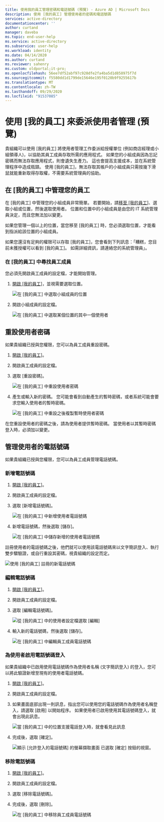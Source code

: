 ```yaml
---
title: 使用我的員工管理密碼和電話號碼 (預覽) - Azure AD | Microsoft Docs
description: 使用 [我的員工] 管理使用者的密碼和電話號碼
services: active-directory
documentationcenter: ''
author: curtand
manager: daveba
ms.topic: end-user-help
ms.service: active-directory
ms.subservice: user-help
ms.workload: identity
ms.date: 04/14/2020
ms.author: curtand
ms.reviewer: sahenry
ms.custom: oldportal;it-pro;
ms.openlocfilehash: 56ee7df52abf97c920dfe2fa4ba5d1d858975f7d
ms.sourcegitcommit: f5580dd1d1799de15646e195f0120b9f9255617b
ms.translationtype: MT
ms.contentlocale: zh-TW
ms.lasthandoff: 09/29/2020
ms.locfileid: "91537085"
---
```

# <a name="delegate-user-management-with-my-staff-preview"></a>使用 [我的員工] 來委派使用者管理 (預覽)

貴組織可以使用 [我的員工] 將使用者管理工作委派給授權單位 (例如商店經理或小組領導人)，以協助其員工成員存取所需的應用程式。 如果您的小組成員因為忘記密碼而無法存取應用程式，則會遺失生產力。 這也會提高支援成本，並在系統管理程序中造成瓶頸。  使用 [我的員工]，無法存取其帳戶的小組成員只需按幾下滑鼠就能重新取得存取權，不需要系統管理員的協助。

## <a name="manage-your-staff-in-my-staff"></a>在 [我的員工] 中管理您的員工

在 [我的員工] 中管理您的小組成員非常簡單。 若要開始，請[移至 [我的員工]](https://aka.ms/mystaff)、選取小組或位置，然後選取使用者。 位置和位置中的小組成員是由您的 IT 系統管理員決定，而且您無法加以變更。

如果您管理一個以上的位置，當您移至 [我的員工] 時，您必須選取位置，才能看到指派給該位置的小組成員。

如果您還沒有足夠的權限可以存取 [我的員工]，您會看到下列訊息：「糟糕，您目前未獲授權可以看到 [我的員工]。 如需詳細資訊，請連絡您的系統管理員」。

### <a name="find-a-staff-member-in-my-staff"></a>在 [我的員工] 中尋找員工成員

您必須先開啟員工成員的設定檔，才能開始管理。

1. [開啟 [我的員工]](https://aka.ms/mystaff)，並視需要選取位置。

    ![在 [我的員工] 中選取小組成員的位置](media/my-staff-team-manager/allaus.png)

1. 開啟小組成員的設定檔。

    ![在 [我的員工] 中選取某個位置的其中一個使用者](media/my-staff-team-manager/aupage.png)

## <a name="reset-a-user-password"></a>重設使用者密碼

如果貴組織已授與您權限，您可以為員工成員重設密碼。

1. [開啟 [我的員工]](https://aka.ms/mystaff)。
1. 開啟員工成員的設定檔。
1. 選取 [重設密碼]。

    ![在 [我的員工] 中重設使用者密碼](media/my-staff-team-manager/resetpassword1.png)

1. 產生或輸入新的密碼。 您可能會看到自動產生的暫時密碼，或者系統可能會要求您輸入使用者的暫時密碼。

    ![在 [我的員工] 中重設之後複製暫時使用者密碼](media/my-staff-team-manager/resetpassword2.png)

在您重設使用者的密碼之後，請為使用者提供暫時密碼。 當使用者以其暫時密碼登入時，必須加以變更。

## <a name="manage-a-users-phone-number"></a>管理使用者的電話號碼

如果貴組織已授與您權限，您可以為員工成員管理電話號碼。

### <a name="add-a-phone-number"></a>新增電話號碼

1. [開啟 [我的員工]](https://aka.ms/mystaff)。
1. 開啟員工成員的設定檔。
1. 選取 [新增電話號碼]。

    ![在 [我的員工] 中新增使用者電話號碼](media/my-staff-team-manager/addphone1.png)

1. 新增電話號碼，然後選取 [儲存]。

    ![在 [我的員工] 中儲存新增的使用者電話號碼](media/my-staff-team-manager/addphone2.png)

註冊使用者的電話號碼之後，他們就可以使用該電話號碼來以文字簡訊登入、執行雙步驟驗證，或自行重設其密碼，視貴組織的設定而定。

![使用 [我的員工] 註冊的新電話號碼](media/my-staff-team-manager/addphone3.png)

### <a name="edit-a-phone-number"></a>編輯電話號碼

1. [開啟 [我的員工]](https://aka.ms/mystaff)。
1. 開啟員工成員的設定檔。
1. 選取 [編輯電話號碼]。

    ![從 [我的員工] 中的使用者設定檔選取 [編輯]](media/my-staff-team-manager/editphone2.png)

1. 輸入新的電話號碼，然後選取 [儲存]。

    ![在 [我的員工] 中編輯員工成員電話號碼](media/my-staff-team-manager/editphone1.png)

### <a name="enable-phone-number-sign-in-for-a-user"></a>為使用者啟用電話號碼登入

如果貴組織中已啟用使用電話號碼作為使用者名稱 (文字簡訊登入) 的登入，您可以將此驗證新增至現有的使用者電話號碼。

1. [開啟 [我的員工]](https://aka.ms/mystaff)。
1. 開啟員工成員的設定檔。
1. 如果畫面底部出現一則訊息，指出您可以使用您的電話號碼作為使用者名稱登入，請選取 [啟用] 以開始程序。 如果使用者已啟用使用其電話號碼登入，就會出現此訊息。

    ![當 [我的員工] 中的位置支援電話登入時，就會看見此訊息](media/my-staff-team-manager/enableforms1.png)

1. 完成後，選取 [確定]。

    ![顯示 [允許登入的電話號碼] 的螢幕擷取畫面 已選取 [確定] 按鈕的視窗。](media/my-staff-team-manager/enableforms2.png)

### <a name="remove-a-phone-number"></a>移除電話號碼

1. [開啟 [我的員工]](https://aka.ms/mystaff)。
1. 開啟員工成員的設定檔。
1. 選取 [移除電話號碼]。
1. 完成後，選取 [刪除]。

    ![在 [我的員工] 中移除員工成員電話號碼](media/my-staff-team-manager/deletephone1.png)
